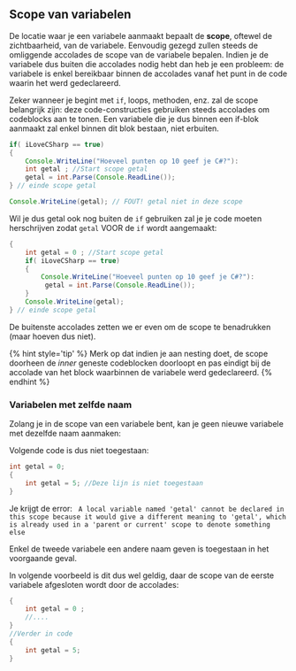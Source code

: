 ## Scope van variabelen

De locatie waar je een variabele aanmaakt bepaalt de **scope**, oftewel de zichtbaarheid, van de variabele.
Eenvoudig gezegd zullen steeds de omliggende accolades de scope van de variabele bepalen. Indien je de variabele dus buiten die accolades nodig hebt dan heb je een probleem: de variabele is enkel bereikbaar binnen de accolades vanaf het punt in de code waarin het werd gedeclareerd.

Zeker wanneer je begint met ``if``, loops, methoden, enz. zal de scope belangrijk zijn: deze code-constructies gebruiken steeds accolades om codeblocks aan te tonen. Een variabele die je dus binnen een if-blok aanmaakt zal enkel binnen dit blok bestaan, niet erbuiten.

```java
if( iLoveCSharp == true)
{
    Console.WriteLine("Hoeveel punten op 10 geef je C#?"):
    int getal ; //Start scope getal
    getal = int.Parse(Console.ReadLine());
} // einde scope getal

Console.WriteLine(getal); // FOUT! getal niet in deze scope
```

Wil je dus getal ook nog buiten de ``if`` gebruiken zal je je code moeten herschrijven zodat ``getal`` VOOR de ``if`` wordt aangemaakt:

```java
{
    int getal = 0 ; //Start scope getal
    if( iLoveCSharp == true)
    {
        Console.WriteLine("Hoeveel punten op 10 geef je C#?"):
         getal = int.Parse(Console.ReadLine());
    } 
    Console.WriteLine(getal); 
} // einde scope getal
```

De buitenste accolades zetten we er even om de scope te benadrukken (maar hoeven dus niet).

{% hint style='tip' %}
Merk op dat indien je aan nesting doet, de scope doorheen de *inner* geneste codeblocken doorloopt en pas eindigt bij de accolade van het block waarbinnen de variabele werd gedeclareerd.
{% endhint %}



### Variabelen met zelfde naam
Zolang je in de scope van een variabele bent, kan je geen nieuwe variabele met dezelfde naam aanmaken:

Volgende code is dus niet toegestaan:

```java
int getal = 0;
{
    int getal = 5; //Deze lijn is niet toegestaan
}
```
Je krijgt de error:
`` A local variable named 'getal' cannot be declared in this scope because it would give a different meaning to 'getal', which is already used in a 'parent or current' scope to denote something else`` 

Enkel de tweede variabele een andere naam geven is toegestaan in het voorgaande geval.

In volgende voorbeeld is dit dus wel geldig, daar de scope van de eerste variabele afgesloten wordt door de accolades:

```java
{
    int getal = 0 ;
    //....
}
//Verder in code
{
    int getal = 5;
}
```
